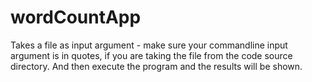 # wordCountApp

Takes a file as input argument - make sure your commandline input argument is in quotes, if you are taking the file from the code source directory. And then execute the program and the results will be shown.

